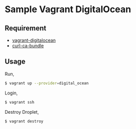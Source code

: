 # Sample Vagrant DigitalOcean


## Requirement

- [vagrant-digitalocean](https://github.com/smdahlen/vagrant-digitalocean)
- [curl-ca-bundle]()

## Usage

Run,

```bash
$ vagrant up --provider=digital_ocean
```

Login,

```bash
$ vagrant ssh
```

Destroy Droplet, 

```bash
$ vagrant destroy
```
